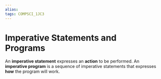 ```yaml
---
alias:
tags: COMPSCI_1JC3
---
```

# Imperative Statements and Programs
An **imperative statement** expresses an **action** to be performed. An **imperative program** is a sequence of imperative statements that expresses **how** the program will work.